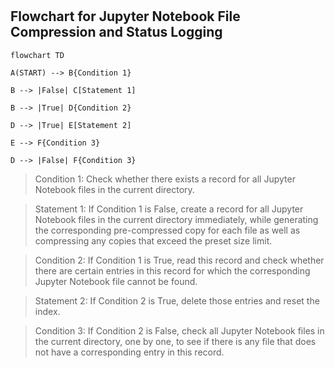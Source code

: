 #

## Flowchart for Jupyter Notebook File Compression and Status Logging

```mermaid
flowchart TD

A(START) --> B{Condition 1}

B --> |False| C[Statement 1]

B --> |True| D{Condition 2}

D --> |True| E[Statement 2]

E --> F{Condition 3}

D --> |False| F{Condition 3}
```


> Condition 1: Check whether there exists a record for all Jupyter Notebook files in the current directory.

> Statement 1: If Condition 1 is False, create a record for all Jupyter Notebook files in the current directory immediately, while generating the corresponding pre-compressed copy for each file as well as compressing any copies that exceed the preset size limit.

> Condition 2: If Condition 1 is True, read this record and check whether there are certain entries in this record for which the corresponding Jupyter Notebook file cannot be found.

> Statement 2: If Condition 2 is True, delete those entries and reset the index.

> Condition 3: If Condition 2 is False, check all Jupyter Notebook files in the current directory, one by one, to see if there is any file that does not have a corresponding entry in this record.




